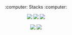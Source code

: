 
<!--
**KimJiHong190/KimJiHong190** is a ✨ _special_ ✨ repository because its `README.md` (this file) appears on your GitHub profile.

Here are some ideas to get you started:

- 🔭 I’m currently working on ...
- 🌱 I’m currently learning ...
- 👯 I’m looking to collaborate on ...
- 🤔 I’m looking for help with ...
- 💬 Ask me about ...
- 📫 How to reach me: ...
- 😄 Pronouns: ...
- ⚡ Fun fact: ...
-->

<div align=center> 
:computer: Stacks :computer:    

<img src="https://img.shields.io/badge/ROS-22314E?style=for-the-badge&logo=ROS&logoColor=white"> <img src="https://img.shields.io/badge/Linux-FCC624?style=for-the-badge&logo=Linux&logoColor=white"> <img src="https://img.shields.io/badge/Python-3776AB?style=for-the-badge&logo=Python&logoColor=white">    
  
  <img src="https://img.shields.io/badge/C++-00599C?style=for-the-badge&logo=C++&logoColor=white">  <img src="https://img.shields.io/badge/IsaacSim-76B900?style=for-the-badge&logo=IsaacSim&logoColor=white">
